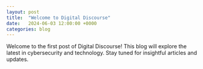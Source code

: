 ```yaml
---
layout: post
title:  "Welcome to Digital Discourse"
date:   2024-06-03 12:00:00 +0000
categories: blog
---
```

Welcome to the first post of Digital Discourse! This blog will explore the latest in cybersecurity and technology. Stay tuned for insightful articles and updates.

